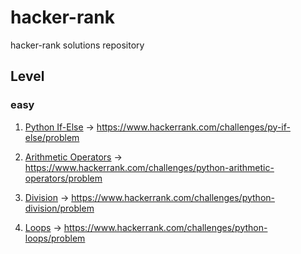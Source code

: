 # hacker-rank
hacker-rank solutions repository

## Level

### easy
1. [Python If-Else](https://github.com/xotrs/hacker-rank/blob/master/easy/if-else.py) -> https://www.hackerrank.com/challenges/py-if-else/problem

2. [Arithmetic Operators](https://github.com/xotrs/hacker-rank/blob/master/easy/Arithmetic_Operators.py) -> https://www.hackerrank.com/challenges/python-arithmetic-operators/problem

3. [Division](https://github.com/xotrs/hacker-rank/blob/master/easy/Division.py) -> https://www.hackerrank.com/challenges/python-division/problem

4. [Loops](https://github.com/xotrs/hacker-rank/blob/master/easy/Loops.py) -> https://www.hackerrank.com/challenges/python-loops/problem